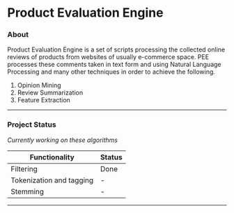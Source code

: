 # Product Evaluation Engine

### About
Product Evaluation Engine is a set of scripts processing the collected online reviews of products from websites of usually e-commerce space. PEE processes these comments taken in text form and using Natural Language Processing and many other techniques in order to achieve the following.

  1. Opinion Mining
  2. Review Summarization
  3. Feature Extraction

***

### Project Status
_Currently working on these algorithms_

Functionality | Status
------------- | ------
Filtering     | Done
Tokenization and tagging | -
Stemming | -

***
